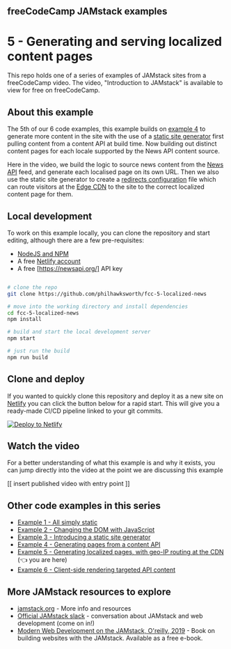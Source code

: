 ## freeCodeCamp JAMstack examples

# 5 - Generating and serving localized content pages

This repo holds one of a series of examples of JAMstack sites from a freeCodeCamp video. The video, "Introduction to JAMstack" is available to view for free on freeCodeCamp.

## About this example

The 5th of our 6 code examples, this example builds on [example 4](https://findthat.at/jamstack/ex4) to generate more content in the site with the use of a [static site generator](https://staticgen.com?utm_source=github&utm_medium=fcc-examples-pnh&utm_campaign=devex) first pulling content from a content API at build time. Now building out distinct content pages for each locale supported by the News API content source.

Here in the video, we build the logic to source news content from the [News API](https://newsapi.org/) feed, and generate each localised page on its own URL. Then we also use the static site generator to create a [redirects configuration](https://docs.netlify.com/routing/redirects/redirect-options/?utm_source=github&utm_medium=fcc-examples-pnh&utm_campaign=devex#redirect-by-country-or-language) file which can route visitors at the [Edge CDN](https://www.netlify.com/products/edge/?utm_source=github&utm_medium=fcc-examples-pnh&utm_campaign=devex) to the site to the correct localized content page for them.

## Local development

To work on this example locally, you can clone the repository and start editing, although there are a few pre-requisites:

- [NodeJS and NPM](https://nodejs.org/)
- A free [Netlify account](https://www.netlify.com?utm_source=github&utm_medium=fcc-examples-pnh&utm_campaign=devex)
- A free [https://newsapi.org/] API key

```bash

# clone the repo
git clone https://github.com/philhawksworth/fcc-5-localized-news

# move into the working directory and install dependencies
cd fcc-5-localized-news
npm install

# build and start the local development server
npm start

# just run the build
npm run build

```

## Clone and deploy

If you wanted to quickly clone this repository and deploy it as a new site on [Netlify](https://www.netlify.com?utm_source=github&utm_medium=fcc-examples-pnh&utm_campaign=devex) you can click the button below for a rapid start. This will give you a ready-made CI/CD pipeline linked to your git commits.

[![Deploy to Netlify](https://www.netlify.com/img/deploy/button.svg)](https://app.netlify.com/start/deploy?repository=https://github.com/philhawksworth/fcc-5-localized-news)



## Watch the video

For a better understanding of what this example is and why it exists, you can jump directly into the video at the point we are discussing this example

[[ insert published video with entry point ]]


## Other code examples in this series

- [Example 1 - All simply static](https://findthat.at/jamstack/ex1)
- [Example 2 - Changing the DOM with JavaScript](https://findthat.at/jamstack/ex2)
- [Example 3 - Introducing a static site generator](https://findthat.at/jamstack/ex3)
- [Example 4 - Generating pages from a content API](https://findthat.at/jamstack/ex4)
- [Example 5 - Generating localized pages, with geo-IP routing at the CDN](https://findthat.at/jamstack/ex5) (👈 you are here)
- [Example 6 - Client-side rendering targeted API content](https://findthat.at/jamstack/ex6)


## More JAMstack resources to explore

- [jamstack.org](https://jamstack.org?utm_source=github&utm_medium=fcc-examples-pnh&utm_campaign=devex) - More info and resources
- [Official JAMstack slack](https://jamstack.org/slack) - conversation about JAMstack and web development (come on in!)
- [Modern Web Development on the JAMstack, O'reilly, 2019](https://findthat.at/jamstack/book) - Book on building websites with the JAMstack. Available as a free e-book.
